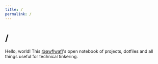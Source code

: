 ```yaml
---
title: /
permalink: /
---
```


# /

Hello, world!
This [@awflwafl](https://twitter.com/awflwafl)'s open notebook of projects, dotfiles and all things useful for technical tinkering.
